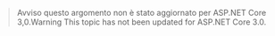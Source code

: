 > <span data-ttu-id="7616a-101">Avviso questo argomento non è stato aggiornato per ASP.NET Core 3,0.</span><span class="sxs-lookup"><span data-stu-id="7616a-101">Warning This topic has not been updated for ASP.NET Core 3.0.</span></span>